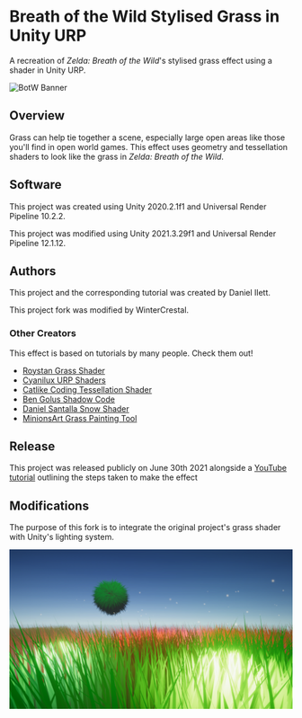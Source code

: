 # Breath of the Wild Stylised Grass in Unity URP

A recreation of *Zelda: Breath of the Wild*'s stylised grass effect using a shader in Unity URP.

![BotW Banner](Thumbnail.png)

## Overview

Grass can help tie together a scene, especially large open areas like those you'll find in open world games. This effect uses geometry and tessellation shaders to look like the grass in *Zelda: Breath of the Wild*.

## Software

This project was created using Unity 2020.2.1f1 and Universal Render Pipeline 10.2.2.

This project was modified using Unity 2021.3.29f1 and Universal Render Pipeline 12.1.12.

## Authors

This project and the corresponding tutorial was created by Daniel Ilett.

This project fork was modified by WinterCrestal.

### Other Creators

This effect is based on tutorials by many people. Check them out!

- [Roystan Grass Shader](https://roystan.net/articles/grass-shader.html)
- [Cyanilux URP Shaders](https://cyangamedev.wordpress.com/2020/06/05/urp-shader-code/)
- [Catlike Coding Tessellation Shader](https://catlikecoding.com/unity/tutorials/advanced-rendering/tessellation/)
- [Ben Golus Shadow Code](https://forum.unity.com/threads/water-shader-graph-transparency-and-shadows-universal-render-pipeline-order.748142/#post-5518747 )
- [Daniel Santalla Snow Shader](https://twitter.com/danielsantalla/status/1391135820229222401)
- [MinionsArt Grass Painting Tool](https://www.youtube.com/watch?v=xKJHL8nQiuM)

## Release

This project was released publicly on June 30th 2021 alongside a [YouTube tutorial](https://www.youtube.com/watch?v=MeyW_aYE82s) outlining the steps taken to make the effect

## Modifications

The purpose of this fork is to integrate the original project's grass shader with Unity's lighting system.

![Screenshot1](Screenshots/1.png)